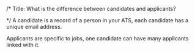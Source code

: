 /*
Title: What is the difference between candidates and applicants?

*/
A candidate is a record of a person in your ATS, each candidate has a unique email address. 

Applicants are specific to jobs, one candidate can have many applicants linked with it.